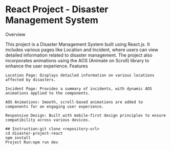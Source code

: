 # React Project - Disaster Management System
Overview

This project is a Disaster Management System built using React.js. It includes various pages like Location and Incident, where users can view detailed information related to disaster management. The project also incorporates animations using the AOS (Animate on Scroll) library to enhance the user experience.
Features

    Location Page: Displays detailed information on various locations affected by disasters.

    Incident Page: Provides a summary of incidents, with dynamic AOS animations applied to the components.

    AOS Animations: Smooth, scroll-based animations are added to components for an engaging user experience.

    Responsive Design: Built with mobile-first design principles to ensure compatibility across various devices.

    ## Instruction:git clone <repository-url>
    cd disaster-project-react
    npm install
    Project Run:npm run dev